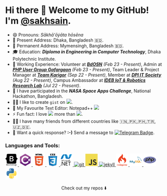 # Hi there 👋 Welcome to my GitHub! I'm <a href="https://github.com/sakhsain">@sakhsain</a>. 

- 😄 Pronouns: _Sākhā'ōẏāta hōsēna_
- 🚩 Present Address: Dhaka, Bangladesh 🇧🇩.
- 🚩 Permanent Address: Mymensingh, Bangladesh 🇧🇩.
- 🎓 Education: ***Diploma in Engineering in Computer Technology***, Dhaka Polytechnic Institute.  
- 🔧 Working Experience: Volunteer at ***[BdOSN](https://bdosn.org)*** _(Feb 23 - Present)_, Admin at ***[PHP User Group Gafargaon](#)*** _(Feb 23 - Present)_, Team Leader & Project Manager at ***[Team Karigor](#)*** _(Sep 22 - Present)_, Member at ***[DPI IT Society](#)*** _(Aug 22 - Present)_, Campus Ambassador at ***[IDEB IoT & Robotics Research Lab](https://ideb.org.bd)*** _(Jul 22 - Present)_.
- 🎲 I have participated in the ***NASA Space Apps Challenge***, National Hackathon, Bangladesh. 
- 👨‍💻 I like to create `gist` on <img src="https://img.shields.io/badge/-black?style=flat&logo=Github">.
- 📝 My Favourite Text Editor: Notepad++ <img src="https://img.shields.io/badge/-black?style=flat&logo=Notepadplusplus">
- ⚡ Fun fact: I love <img src="https://img.shields.io/badge/-white?style=flat&logo=CodeIgniter"> more than <img src="https://img.shields.io/badge/-white?style=flat&logo=Laravel">.
- 👦👧 I have many friends from different countries like 🇮🇳,🇵🇰,🇵🇭,🇹🇷,🇺🇿,🇩🇪.
- 📩 Want a quick response? **:⁠-⁠)** Send a message to [![Telegram Badge](https://img.shields.io/badge/-@sakhsain-black?style=flat&logo=Telegram&logoColor=#0088cc&link=sakhsain)](https://t.me/sakhsain).
### Languages and Tools:
<p align="left"> <a href="https://getbootstrap.com" target="_blank" rel="noreferrer"> <img src="https://raw.githubusercontent.com/devicons/devicon/master/icons/bootstrap/bootstrap-plain-wordmark.svg" alt="bootstrap" width="40" height="40"/> </a> <a href="https://learn.microsoft.com/en-us/dotnet/csharp/" target="_blank" rel="noreferrer"> <img src="https://raw.githubusercontent.com/devicons/devicon/master/icons/csharp/csharp-original.svg" alt="csharp" width="40" height="40"/> </a> <a href="https://www.w3.org/html/" target="_blank" rel="noreferrer"> <img src="https://raw.githubusercontent.com/devicons/devicon/master/icons/html5/html5-original-wordmark.svg" alt="html5" width="40" height="40"/> </a><a href="https://www.w3schools.com/css/" target="_blank" rel="noreferrer"> <img src="https://raw.githubusercontent.com/devicons/devicon/master/icons/css3/css3-original-wordmark.svg" alt="css3" width="40" height="40"/> </a> <a href="https://dotnet.microsoft.com/" target="_blank" rel="noreferrer"> <img src="https://raw.githubusercontent.com/devicons/devicon/master/icons/dot-net/dot-net-original-wordmark.svg" alt="dotnet" width="40" height="40"/> </a> <a href="https://git-scm.com/" target="_blank" rel="noreferrer"> <img src="https://www.vectorlogo.zone/logos/git-scm/git-scm-icon.svg" alt="git" width="40" height="40"/> </a> <a href="https://developer.mozilla.org/en-US/docs/Web/JavaScript" target="_blank" rel="noreferrer"> <img src="https://raw.githubusercontent.com/devicons/devicon/master/icons/javascript/javascript-original.svg" alt="javascript" width="40" height="40"/> </a> <a href="https://jekyllrb.com/" target="_blank" rel="noreferrer"> <img src="https://www.vectorlogo.zone/logos/jekyllrb/jekyllrb-icon.svg" alt="jekyll" width="40" height="40"/> </a> <a href="https://codeigniter.com/" target="_blank" rel="noreferrer"> <img src="https://raw.githubusercontent.com/devicons/devicon/master/icons/codeigniter/codeigniter-plain-wordmark.svg" alt="codeigniter" width="40" height="40"/> </a> <a href="https://www.mysql.com/" target="_blank" rel="noreferrer"> <img src="https://raw.githubusercontent.com/devicons/devicon/master/icons/mysql/mysql-original-wordmark.svg" alt="mysql" width="40" height="40"/> </a> <a href="https://www.php.net" target="_blank" rel="noreferrer"> <img src="https://raw.githubusercontent.com/devicons/devicon/master/icons/php/php-original.svg" alt="php" width="40" height="40"/> </a> <a href="https://www.python.org" target="_blank" rel="noreferrer"> <img src="https://raw.githubusercontent.com/devicons/devicon/master/icons/python/python-original.svg" alt="python" width="40" height="40"/> </a> </p>
<p align="center">
Check out my repos ⬇️  
</p>
